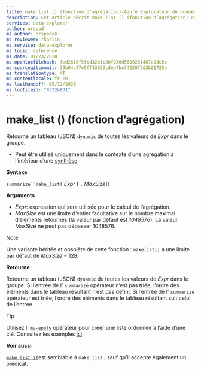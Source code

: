 ```yaml
---
title: make_list () (fonction d’agrégation)-Azure Explorateur de données | Microsoft Docs
description: Cet article décrit make_list () (fonction d’agrégation) dans Azure Explorateur de données.
services: data-explorer
author: orspod
ms.author: orspodek
ms.reviewer: rkarlin
ms.service: data-explorer
ms.topic: reference
ms.date: 01/23/2020
ms.openlocfilehash: fed2616f5fbd32b1c80f936d5689261467a9dc5e
ms.sourcegitcommit: 39b04c97e9ff43052cdeb7be7422072d2b21725e
ms.translationtype: MT
ms.contentlocale: fr-FR
ms.lasthandoff: 05/12/2020
ms.locfileid: "83224831"
---
```

# <a name="make_list-aggregation-function"></a>make_list () (fonction d’agrégation)

Retourne un tableau (JSON) `dynamic` de toutes les valeurs de *Expr* dans le groupe.

* Peut être utilisé uniquement dans le contexte d’une agrégation à l’intérieur d’une [synthèse](summarizeoperator.md)

**Syntaxe**

`summarize``make_list(` *Expr* [ `,` *MaxSize*]`)`

**Arguments**

* *Expr*: expression qui sera utilisée pour le calcul de l’agrégation.
* *MaxSize* est une limite d’entier facultative sur le nombre maximal d’éléments retournés (la valeur par défaut est *1048576*). La valeur MaxSize ne peut pas dépasser 1048576.

> [!NOTE]
> Une variante héritée et obsolète de cette fonction : `makelist()` a une limite par défaut de *MaxSize* = 128.

**Retourne**

Retourne un tableau (JSON) `dynamic` de toutes les valeurs de *Expr* dans le groupe.
Si l’entrée de l' `summarize` opérateur n’est pas triée, l’ordre des éléments dans le tableau résultant n’est pas défini.
Si l’entrée de l' `summarize` opérateur est triée, l’ordre des éléments dans le tableau résultant suit celui de l’entrée.

> [!TIP]
> Utilisez l' [`mv-apply`](./mv-applyoperator.md) opérateur pour créer une liste ordonnée à l’aide d’une clé. Consultez les exemples [ici](./mv-applyoperator.md#using-the-mv-apply-operator-to-sort-the-output-of-makelist-aggregate-by-some-key).

**Voir aussi**

[`make_list_if`](./makelistif-aggfunction.md)est semblable à `make_list` , sauf qu’il accepte également un prédicat.